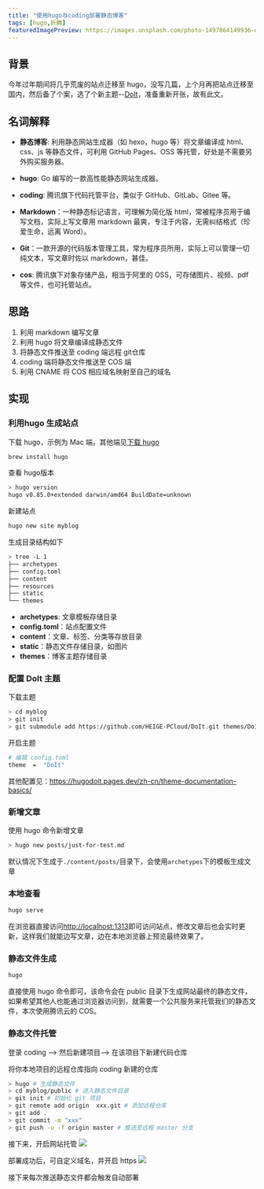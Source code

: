```yaml
---
title: "使用hugo与coding部署静态博客"
tags: [hugo,折腾]
featuredImagePreview: https://images.unsplash.com/photo-1497864149936-d3163f0c0f4b?ixid=MnwxMjA3fDB8MHxwaG90by1wYWdlfHx8fGVufDB8fHx8&ixlib=rb-1.2.1&auto=format&fit=crop&w=1169&q=80
---
```


## 背景
今年过年期间将几乎荒废的站点迁移至 hugo，没写几篇，上个月再把站点迁移至国内，然后备了个案，选了个新主题--[DoIt](https://hugodoit.pages.dev/zh-cn/)，准备重新开张，故有此文。

## 名词解释 
- **静态博客**: 利用静态网站生成器（如 hexo，hugo 等）将文章编译成 html、css、js 等静态文件，可利用 GitHub Pages、OSS 等托管，好处是不需要另外购买服务器。

- **hugo**: Go 编写的一款高性能静态网站生成器。

- **coding**: 腾讯旗下代码托管平台，类似于 GitHub、GitLab、Gitee 等。

- **Markdown**：一种静态标记语言，可理解为简化版 html，常被程序员用于编写文档，实际上写文章用 markdown 最爽，专注于内容，无需纠结格式（珍爱生命，远离 Word）。

- **Git**：一款开源的代码版本管理工具，常为程序员所用，实际上可以管理一切纯文本，写文章时佐以 markdown，甚佳。

- **cos**: 腾讯旗下对象存储产品，相当于阿里的 OSS，可存储图片、视频、pdf 等文件，也可托管站点。

## 思路

1. 利用 markdown 编写文章
2. 利用 hugo 将文章编译成静态文件
3. 将静态文件推送至 coding 端远程 git仓库
4. coding 端将静态文件推送至 COS 端
5. 利用 CNAME 将 COS 相应域名映射至自己的域名

## 实现

### 利用hugo 生成站点

下载 hugo，示例为 Mac 端，其他端见[下载 hugo](https://gohugo.io/getting-started/installing/)
```bash
brew install hugo
```

查看 hugo版本
```bash
> hugo version
hugo v0.85.0+extended darwin/amd64 BuildDate=unknown
```

新建站点
```bash
hugo new site myblog
```

生成目录结构如下
```bash
> tree -L 1
├── archetypes
├── config.toml
├── content
├── resources
├── static
└── themes
```

- **archetypes**: 文章模板存储目录
- **config.toml**：站点配置文件
- **content**：文章、标签、分类等存放目录
- **static**：静态文件存储目录，如图片
- **themes**：博客主题存储目录

### 配置 DoIt 主题

下载主题
```bash
> cd myblog
> git init 
> git submodule add https://github.com/HEIGE-PCloud/DoIt.git themes/DoIt
```

开启主题
```bash
# 编辑 config.toml
theme  =  "DoIt"
```

其他配置见：<https://hugodoit.pages.dev/zh-cn/theme-documentation-basics/>

### 新增文章

使用 hugo 命令新增文章
```bash
> hugo new posts/just-for-test.md
```
默认情况下生成于`./content/posts/`目录下，会使用`archetypes`下的模板生成文章

### 本地查看

```bash
hugo serve
```
在浏览器直接访问<http://localhost:1313>即可访问站点，修改文章后也会实时更新，这样我们就能边写文章，边在本地浏览器上预览最终效果了。

### 静态文件生成

```bash
hugo
```
直接使用 hugo 命令即可，该命令会在 public 目录下生成网站最终的静态文件，如果希望其他人也能通过浏览器访问到，就需要一个公共服务来托管我们的静态文件，本次使用腾讯云的 COS。

### 静态文件托管

登录 coding --> 然后新建项目--> 在该项目下新建代码仓库

将你本地项目的远程仓库指向 coding 新建的仓库
```bash
> hugo # 生成静态文件
> cd myblog/public # 进入静态文件目录
> git init # 初始化 git 项目
> git remote add origin  xxx.git # 添加远程仓库
> git add .
> git commit -m "xxx"
> git push -u -f origin master # 推送至远程 master 分支
```

接下来，开启网站托管
![](https://tva1.sinaimg.cn/large/008i3skNly1gvafugozo3j60y60ne3ze02.jpg)

部署成功后，可自定义域名，并开启 https
![](https://tva1.sinaimg.cn/large/008i3skNly1gvag5hkpt2j61bq0d53zc02.jpg)

接下来每次推送静态文件都会触发自动部署